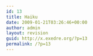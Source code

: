 ```yaml
---
id: 13
title: Haiku
date: 2009-01-21T03:26:46+00:00
author: admin
layout: revision
guid: http://x.exedre.org/?p=13
permalink: /?p=13
---
```

